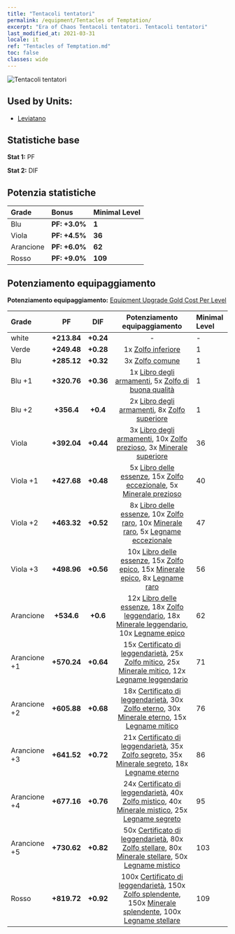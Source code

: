 ```yaml
---
title: "Tentacoli tentatori"
permalink: /equipment/Tentacles of Temptation/
excerpt: "Era of Chaos Tentacoli tentatori. Tentacoli tentatori"
last_modified_at: 2021-03-31
locale: it
ref: "Tentacles of Temptation.md"
toc: false
classes: wide
---
```


  ![Tentacoli tentatori](/images/e/e_99084.png)

## Used by Units:

* [Leviatano](/it/units/Revyaratan/) 


## Statistiche base
 **Stat 1:** PF

 **Stat 2:** DIF

## Potenzia statistiche

  |     Grade    |   Bonus | Minimal Level | 
  |:-------------|:--------|:--------------| 
  | Blu | **PF: +3.0%** | **1** | 
  | Viola | **PF: +4.5%** | **36** | 
  | Arancione | **PF: +6.0%** | **62** | 
  | Rosso | **PF: +9.0%** | **109** | 


## Potenziamento equipaggiamento
 **Potenziamento equipaggiamento:** [Equipment Upgrade Gold Cost Per Level](/equipment/EquipmentUpgradeCostPerLevel/) 

  |          Grade      | PF | DIF | Potenziamento equipaggiamento | Minimal Level |
  |:--------------------|:---------:|:---------:|:----------------:|:--------------|
  | white | **+213.84** | **+0.24** | - | - |
  | Verde | **+249.48** | **+0.28** | 1x [Zolfo inferiore](/it/Items/mat_3/) | 1 |
  | Blu | **+285.12** | **+0.32** | 3x [Zolfo comune](/it/Items/mat_9/) | 1 |
  | Blu +1 | **+320.76** | **+0.36** | 1x [Libro degli armamenti](/it/Items/mat_18/), 5x [Zolfo di buona qualità](/it/Items/mat_15/) | 1 |
  | Blu +2 | **+356.4** | **+0.4** | 2x [Libro degli armamenti](/it/Items/mat_25/), 8x [Zolfo superiore](/it/Items/mat_22/) | 1 |
  | Viola | **+392.04** | **+0.44** | 3x [Libro degli armamenti](/it/Items/mat_32/), 10x [Zolfo prezioso](/it/Items/mat_29/), 3x [Minerale superiore](/it/Items/mat_19/) | 36 |
  | Viola +1 | **+427.68** | **+0.48** | 5x [Libro delle essenze](/it/Items/mat_39/), 15x [Zolfo eccezionale](/it/Items/mat_36/), 5x [Minerale prezioso](/it/Items/mat_26/) | 40 |
  | Viola +2 | **+463.32** | **+0.52** | 8x [Libro delle essenze](/it/Items/mat_46/), 10x [Zolfo raro](/it/Items/mat_43/), 10x [Minerale raro](/it/Items/mat_40/), 5x [Legname eccezionale](/it/Items/mat_34/) | 47 |
  | Viola +3 | **+498.96** | **+0.56** | 10x [Libro delle essenze](/it/Items/mat_53/), 15x [Zolfo epico](/it/Items/mat_50/), 15x [Minerale epico](/it/Items/mat_47/), 8x [Legname raro](/it/Items/mat_41/) | 56 |
  | Arancione | **+534.6** | **+0.6** | 12x [Libro delle essenze](/it/Items/mat_60/), 18x [Zolfo leggendario](/it/Items/mat_57/), 18x [Minerale leggendario](/it/Items/mat_54/), 10x [Legname epico](/it/Items/mat_48/) | 62 |
  | Arancione +1 | **+570.24** | **+0.64** | 15x [Certificato di leggendarietà](/it/Items/mat_67/), 25x [Zolfo mitico](/it/Items/mat_64/), 25x [Minerale mitico](/it/Items/mat_61/), 12x [Legname leggendario](/it/Items/mat_55/) | 71 |
  | Arancione +2 | **+605.88** | **+0.68** | 18x [Certificato di leggendarietà](/it/Items/mat_74/), 30x [Zolfo eterno](/it/Items/mat_71/), 30x [Minerale eterno](/it/Items/mat_68/), 15x [Legname mitico](/it/Items/mat_62/) | 76 |
  | Arancione +3 | **+641.52** | **+0.72** | 21x [Certificato di leggendarietà](/it/Items/mat_81/), 35x [Zolfo segreto](/it/Items/mat_78/), 35x [Minerale segreto](/it/Items/mat_75/), 18x [Legname eterno](/it/Items/mat_69/) | 86 |
  | Arancione +4 | **+677.16** | **+0.76** | 24x [Certificato di leggendarietà](/it/Items/mat_88/), 40x [Zolfo mistico](/it/Items/mat_85/), 40x [Minerale mistico](/it/Items/mat_82/), 25x [Legname segreto](/it/Items/mat_76/) | 95 |
  | Arancione +5 | **+730.62** | **+0.82** | 50x [Certificato di leggendarietà](/it/Items/mat_95/), 80x [Zolfo stellare](/it/Items/mat_92/), 80x [Minerale stellare](/it/Items/mat_89/), 50x [Legname mistico](/it/Items/mat_83/) | 103 |
  | Rosso | **+819.72** | **+0.92** | 100x [Certificato di leggendarietà](/it/Items/mat_102/), 150x [Zolfo splendente](/it/Items/mat_99/), 150x [Minerale splendente](/it/Items/mat_96/), 100x [Legname stellare](/it/Items/mat_90/) | 109 |

